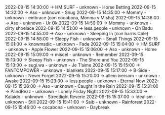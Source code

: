 2022-09-15 14:30:00 -> HM SURF - unknown - Horse Betting
2022-09-15 14:32:00 -> Aso - unknown - Snug
2022-09-15 14:35:00 -> Mommy - unknown - embrace (con cocabona, Monma y Misha)
2022-09-15 14:38:00 -> Aso - unknown - Ur Ok
2022-09-15 14:50:00 -> Mommy - unknown - dirty shoelace
2022-09-15 14:51:00 -> less.people - unknown - Oh Badu
2022-09-15 14:55:00 -> Aso - unknown - Sleeping In (con harris Cole)
2022-09-15 14:58:00 -> Sleepy Fish - unknown - Small Things
2022-09-15 15:01:00 -> knowmadic - unknown - Fade
2022-09-15 15:04:00 -> HM SURF - unknown - Apple Flower
2022-09-15 15:06:00 -> Aso - unknown - Home
2022-09-15 15:09:00 -> miscél - unknown - Remember
2022-09-15 15:10:00 -> Sleepy Fish - unknown - The Shore and You
2022-09-15 15:13:00 -> sugi.wa - unknown - Je T’aime
2022-09-15 15:15:00 -> FANTOMPOWER - unknown - blankets
2022-09-15 15:17:00 -> B-Side - unknown - Never Forget
2022-09-15 15:20:00 -> allem iversom - unknown - Awake
2022-09-15 15:23:00 -> less.people - unknown - Eternal Now
2022-09-15 15:26:00 -> Aso - unknown - Caught in the Rain
2022-09-15 15:31:00 -> PandRezz - unknown - Lonely Friday Night
2022-09-15 15:33:00 -> Kalaido - unknown - Streetlight Reverie
2022-09-15 15:37:00 -> idealism - unknown - Still
2022-09-15 15:41:00 -> Saib - unknown - Rainforest
2022-09-15 15:46:00 -> cocabona - unknown - Daybreak
